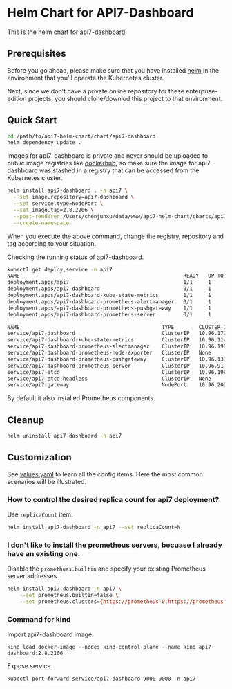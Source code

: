 Helm Chart for API7-Dashboard
==============================

This is the helm chart for [api7-dashboard](https://github.com/api7/api7-dashboard).

Prerequisites
-------------

Before you go ahead, please make sure that you have installed [helm](https://helm.sh) in the environment that you'll operate the Kubernetes cluster.

Next, since we don't have a private online repository for these enterprise-edition projects, you should clone/downlod this project to that environment.

Quick Start
-----------

```sh
cd /path/to/api7-helm-chart/chart/api7-dashboard
helm dependency update .
```

Images for api7-dashboard is private and never should be uploaded to public image registries like [dockerhub](https://hub.docker.com), so make sure the image for api7-dashboard was stashed in a registry that can be accessed from the Kubernetes cluster.

```sh
helm install api7-dashboard . -n api7 \
  --set image.repository=api7-dashboard \
  --set service.type=NodePort \
  --set image.tag=2.8.2206 \
  --post-renderer /Users/chenjunxu/data/www/api7-helm-chart/charts/api7-dashboard/kustomize/kustomize \
  --create-namespace
```

When you execute the above command, change the registry, repository and tag according to your situation.

Checking the running status of api7-dashboard.

```sh
kubectl get deploy,service -n api7
NAME                                                     READY   UP-TO-DATE   AVAILABLE   AGE
deployment.apps/api7                                     1/1     1            1           19h
deployment.apps/api7-dashboard                           0/1     1            0           55m
deployment.apps/api7-dashboard-kube-state-metrics        1/1     1            1           55m
deployment.apps/api7-dashboard-prometheus-alertmanager   0/1     1            0           55m
deployment.apps/api7-dashboard-prometheus-pushgateway    1/1     1            1           55m
deployment.apps/api7-dashboard-prometheus-server         0/1     1            0           55m

NAME                                              TYPE        CLUSTER-IP      EXTERNAL-IP   PORT(S)                      AGE
service/api7-dashboard                            ClusterIP   10.96.172.234   <none>        9000/TCP                     55m
service/api7-dashboard-kube-state-metrics         ClusterIP   10.96.114.79    <none>        8080/TCP                     55m
service/api7-dashboard-prometheus-alertmanager    ClusterIP   10.96.190.9     <none>        80/TCP                       55m
service/api7-dashboard-prometheus-node-exporter   ClusterIP   None            <none>        9100/TCP                     55m
service/api7-dashboard-prometheus-pushgateway     ClusterIP   10.96.131.137   <none>        9091/TCP                     55m
service/api7-dashboard-prometheus-server          ClusterIP   10.96.91.4      <none>        80/TCP                       55m
service/api7-etcd                                 ClusterIP   10.96.198.213   <none>        2379/TCP,2380/TCP            19h
service/api7-etcd-headless                        ClusterIP   None            <none>        2379/TCP,2380/TCP            19h
service/api7-gateway                              NodePort    10.96.202.73    <none>        80:32443/TCP,443:32728/TCP   19h
```

By default it also installed Prometheus components.


Cleanup
-------

```sh
helm uninstall api7-dashboard -n api7
```

Customization
-------------

See [values.yaml](./values.yaml) to learn all the config items. Here the most common scenarios will be illustrated.

### How to control the desired replica count for api7 deployment?

Use `replicaCount` item.

```sh
helm install api7-dashboard -n api7 --set replicaCount=N
```

### I don't like to install the prometheus servers, becuase I already have an existing one.

Disable the `promethues.builtin` and specify your existing Prometheus server addresses.

```sh
helm install api7-dashboard -n api7 \
	--set prometheus.builtin=false \
	--set prometheus.clusters={https://prometheus-0,https://prometheus-1,https://promtheus-2}
```

### Command for kind
Import api7-dashboard image:
```shell
kind load docker-image --nodes kind-control-plane --name kind api7-dashboard:2.8.2206
```

Expose service
```shell
kubectl port-forward service/api7-dashboard 9000:9000 -n api7
```
